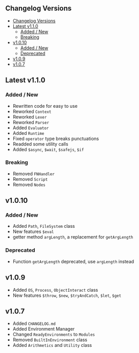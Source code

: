 ## Changelog Versions
- [Changelog Versions](#changelog-versions)
- [Latest v1.1.0](#latest-v110)
  - [Added / New](#added--new)
  - [Breaking](#breaking)
- [v1.0.10](#v1010)
  - [Added / New](#added--new-1)
  - [Deprecated](#deprecated)
- [v1.0.9](#v109)
- [v1.0.7](#v107)

## Latest v1.1.0
### Added / New
- Rewritten code for easy to use
- Reworked `Context`
- Reworked `Lexer`
- Reworked `Parser`
- Added `Evaluator`
- Added `Runtime`
- Fixed `operator` type breaks punctuations
- Readded some utility calls
- Added `$async`, `$wait`, `$safejs`, `$if`
### Breaking
- Removed `FNHandler`
- Removed `Script`
- Removed `Nodes`
## v1.0.10
### Added / New
- Added `Path`, `FileSystem` class
- New features `$eval`
- getter method `argLength`, a replacement for `getArgLength`
### Deprecated
- Function `getArgLength` deprecated, use `argLength` instead
## v1.0.9
- Added `OS`, `Process`, `ObjectInteract` class
- New features `$throw`, `$new`, `$tryAndCatch`, `$let`, `$get`
## v1.0.7
- Added `CHANGELOG.md`
- Added Environment Manager
- Changed `ReadyEnvironments` to `Modules`
- Removed `BuiltInEnvironment` class
- Added `Arithmetics` and `Utility` class